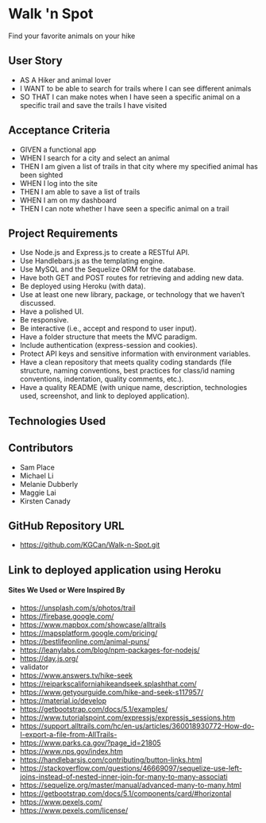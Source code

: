 # Walk 'n Spot 

Find your favorite animals on your hike

## User Story

* AS A Hiker and animal lover
* I WANT to be able to search for trails where I can see different animals
* SO THAT I can make notes when I have seen a specific animal on a specific trail and save the trails I have visited

## Acceptance Criteria

* GIVEN a functional app
* WHEN I search for a city and select an animal
* THEN I am given a list of trails in that city where my specified animal has been sighted
* WHEN I log into the site 
* THEN I am able to save a list of trails
* WHEN I am on my dashboard
* THEN I can note whether I have seen a specific animal on a trail

## Project Requirements

* Use Node.js and Express.js to create a RESTful API.
* Use Handlebars.js as the templating engine.
* Use MySQL and the Sequelize ORM for the database.
* Have both GET and POST routes for retrieving and adding new data.
* Be deployed using Heroku (with data).
* Use at least one new library, package, or technology that we haven’t discussed.
* Have a polished UI.
* Be responsive.
* Be interactive (i.e., accept and respond to user input).
* Have a folder structure that meets the MVC paradigm.
* Include authentication (express-session and cookies).
* Protect API keys and sensitive information with environment variables.
* Have a clean repository that meets quality coding standards (file structure, naming conventions, best practices for class/id naming conventions, indentation, quality comments, etc.).
* Have a quality README (with unique name, description, technologies used, screenshot, and link to deployed application).

## Technologies Used

## Contributors

* Sam Place
* Michael Li
* Melanie Dubberly
* Maggie Lai
* Kirsten Canady

## GitHub Repository URL

* https://github.com/KGCan/Walk-n-Spot.git

## Link to deployed application using Heroku


#### Sites We Used or Were Inspired By

* https://unsplash.com/s/photos/trail
* https://firebase.google.com/
* https://www.mapbox.com/showcase/alltrails
* https://mapsplatform.google.com/pricing/
* https://bestlifeonline.com/animal-puns/
* https://leanylabs.com/blog/npm-packages-for-nodejs/
* https://day.js.org/
* validator
* https://www.answers.tv/hike-seek
* https://reiparkscaliforniahikeandseek.splashthat.com/
* https://www.getyourguide.com/hike-and-seek-s117957/
* https://material.io/develop
* https://getbootstrap.com/docs/5.1/examples/
* https://www.tutorialspoint.com/expressjs/expressjs_sessions.htm
* https://support.alltrails.com/hc/en-us/articles/360018930772-How-do-I-export-a-file-from-AllTrails-
* https://www.parks.ca.gov/?page_id=21805
* https://www.nps.gov/index.htm
* https://handlebarsjs.com/contributing/button-links.html
* https://stackoverflow.com/questions/46669097/sequelize-use-left-joins-instead-of-nested-inner-join-for-many-to-many-associati
* https://sequelize.org/master/manual/advanced-many-to-many.html
* https://getbootstrap.com/docs/5.1/components/card/#horizontal
* https://www.pexels.com/ 
* https://www.pexels.com/license/
 
